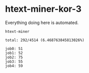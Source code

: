 # htext-miner-kor-3

Everything doing here is automated.

```
htext-miner

total: 292/4514 (6.468763845813026%)

job0: 51
job1: 52
job2: 75
job3: 55
job4: 59
```